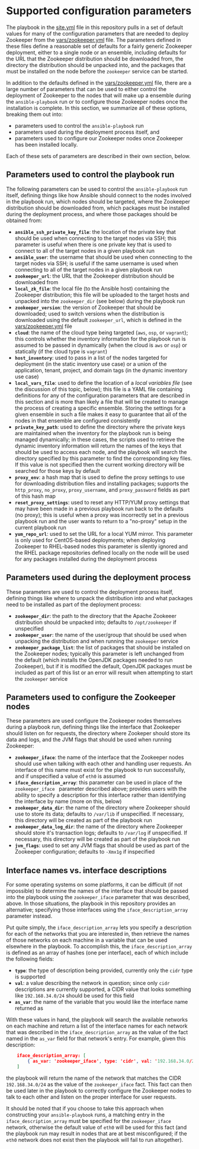 # Supported configuration parameters
The playbook in the [site.yml](../site.yml) file in this repository pulls in a set of default values for many of the configuration parameters that are needed to deploy Zookeeper from the [vars/zookeeper.yml](../vars/zookeeper.yml) file. The parameters defined in these files define a reasonable set of defaults for a fairly generic Zookeeper deployment, either to a single node or an ensemble, including defaults for the URL that the Zookeeper distribution should be downloaded from, the directory the distribution should be unpacked into, and the packages that must be installed on the node before the `zookeeper` service can be started.

In addition to the defaults defined in the [vars/zookeeper.yml](../vars/zookeeper.yml) file, there are a large number of parameters that can be used to either control the deployment of Zookeeper to the nodes that will make up a ensemble during the `ansible-playbook` run or to configure those Zookeeper nodes once the installation is complete. In this section, we summarize all of these options, breaking them out into:

* parameters used to control the `ansible-playbook` run
* parameters used during the deployment process itself, and
* parameters used to configure our Zookeeper nodes once Zookeeper has been installed locally.

Each of these sets of parameters are described in their own section, below.

## Parameters used to control the playbook run
The following parameters can be used to control the `ansible-playbook` run itself, defining things like how Ansible should connect to the nodes involved in the playbook run, which nodes should be targeted, where the Zookeeper distribution should be downloaded from, which packages must be installed during the deployment process, and where those packages should be obtained from:

* **`ansible_ssh_private_key_file`**: the location of the private key that should be used when connecting to the target nodes via SSH; this parameter is useful when there is one private key that is used to connect to all of the target nodes in a given playbook run
* **`ansible_user`**: the username that should be used when connecting to the target nodes via SSH; is useful if the same username is used when connecting to all of the target nodes in a given playbook run
* **`zookeeper_url`**: the URL that the Zookeeper distribution should be downloaded from
* **`local_zk_file`**: the local file (to the Ansible host) containing the Zookeeper distribution; this file will be uploaded to the target hosts and unpacked into the `zookeeper_dir` (see below) during the playbook run
* **`zookeeper_version`**: the version of Zookeeper that should be downloaded; used to switch versions when the distribution is downloaded using the default `zookeeper_url`, which is defined in the [vars/zookeeper.yml](../vars/zookeeper.yml) file
* **`cloud`**: the name of the cloud type being targeted (`aws`, `osp`, or `vagrant`); this controls whether the inventory information for the playbook run is assumed to be passed in dynamically (when the cloud is `aws` or `osp`) or statically (if the cloud type is `vagrant`)
* **`host_inventory`**: used to pass in a list of the nodes targeted for deployment (in the static inventory use case) or a union of the application, tenant, project, and domain tags (in the dynamic inventory use case)
* **`local_vars_file`**: used to define the location of a *local variables file* (see the discussion of this topic, below); this file is a YAML file containing definitions for any of the configuration parameters that are described in this section and is more than likely a file that will be created to manage the process of creating a specific ensemble. Storing the settings for a given ensemble in such a file makes it easy to guarantee that all of the nodes in that ensemble are configured consistently
* **`private_key_path`**: used to define the directory where the private keys are maintained when the inventory for the playbook run is being managed dynamically; in these cases, the scripts used to retrieve the dynamic inventory information will return the names of the keys that should be used to access each node, and the playbook will search the directory specified by this parameter to find the corresponding key files. If this value is not specified then the current working directory will be searched for those keys by default
* **`proxy_env`**: a hash map that is used to define the proxy settings to use for downloading distribution files and installing packages; supports the `http_proxy`, `no_proxy`, `proxy_username`, and `proxy_password` fields as part of this hash map
* **`reset_proxy_settings`**: used to reset any HTTP/YUM proxy settings that may have been made in a previous playbook run back to the defaults (no proxy); this is useful when a proxy was incorrectly set in a previous playbook run and the user wants to return to a "no-proxy" setup in the current playbook run
* **`yum_repo_url`**: used to set the URL for a local YUM mirror. This parameter is only used for CentOS-based deployments; when deploying Zookeeper to RHEL-based nodes this parameter is silently ignored and the RHEL package repositories defined locally on the node will be used for any packages installed during the deployment process

## Parameters used during the deployment process
These parameters are used to control the deployment process itself, defining things like where to unpack the distribution into and what packages need to be installed as part of the deployment process:

* **`zookeeper_dir`**: the path to the directory that the Apache Zookeeer distribution should be unpacked into; defaults to `/opt/zookeeper` if unspecified
* **`zookeeper_user`**: the name of the user/group that should be used when unpacking the distribution and when running the `zookeeper` service
* **`zookeeper_package_list`**: the list of packages that should be installed on the Zookeeper nodes; typically this parameter is left unchanged from the default (which installs the OpenJDK packages needed to run Zookeeper), but if it is modified the default, OpenJDK packages must be included as part of this list or an error will result when attempting to start the `zookeeper` service

## Parameters used to configure the Zookeeper nodes
These parameters are used configure the Zookeeper nodes themselves during a playbook run, defining things like the interface that Zookeeper should listen on for requests, the directory where Zookeper should store its data and logs, and the JVM flags that should be used when running Zookeeper:

* **`zookeeper_iface`**: the name of the interface that the Zookeeper nodes should use when talking with each other and handling user requests. An interface of this name must exist for the playbook to run successfully, and if unspecified a value of `eth0` is assumed
* **`iface_description_array`**: this parameter can be used in place of the `zookeeper_iface ` parameter described above; provides users with the ability to specify a description for this interface rather than identifying the interface by name (more on this, below)
* **`zookeeper_data_dir`**: the name of the directory where Zookeeper should use to store its data; defaults to `/var/lib` if unspecified. If necessary, this directory will be created as part of the playbook run
* **`zookeeper_data_log_dir`**: the name of the directory where Zookeeper should store it's transaction logs; defaults to `/var/log` if unspecified. If necessary, this directory will be created as part of the playbook run
* **`jvm_flags`**: used to set any JVM flags that should be used as part of the Zookeeper configuration; defaults to `-Xmx1g` if inspecified

## Interface names vs. interface descriptions
For some operating systems on some platforms, it can be difficult (if not impossible) to determine the names of the interface that should be passed into the playbook using the `zookeeper_iface` parameter that was described, above. In those situations, the playbook in this repository provides an alternative; specifying those interfaces using the `iface_description_array` parameter instead.

Put quite simply, the `iface_description_array` lets you specify a description for each of the networks that you are interested in, then retrieve the names of those networks on each machine in a variable that can be used elsewhere in the playbook. To accomplish this, the `iface_description_array` is defined as an array of hashes (one per interface), each of which include the following fields:

* **`type`**: the type of description being provided, currently only the `cidr` type is supported
* **`val`**: a value describing the network in question; since only `cidr` descriptions are currently supported, a CIDR value that looks something like `192.168.34.0/24` should be used for this field
* **`as_var`**: the name of the variable that you would like the interface name returned as

With these values in hand, the playbook will search the available networks on each machine and return a list of the interface names for each network that was described in the `iface_description_array` as the value of the fact named in the `as_var` field for that network's entry. For example, given this description:

```json
    iface_description_array: [
        { as_var: 'zookeeper_iface', type: 'cidr', val: '192.168.34.0/24' },
    ]
```

the playbook will return the name of the network that matches the CIDR `192.168.34.0/24` as the value of the `zookeeper_iface` fact. This fact can then be used later in the playbook to correctly configure the Zookeeper nodes to talk to each other and listen on the proper interface for user requests.

It should be noted that if you choose to take this approach when constructing your `ansible-playbook` runs, a matching entry in the `iface_description_array` must be specified for the `zookeeper_iface` network, otherwise the default value of `eth0` will be used for this fact (and the playbook run may result in nodes that are at best misconfigured; if the `eth0` network does not exist then the playbook will fail to run altogether).
